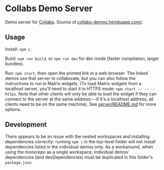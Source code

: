 # Collabs Demo Server

Demo server for [Collabs](https://collabs.readthedocs.io/). Source of [collabs-demos.herokuapp.com/](collabs-demos.herokuapp.com/).

## Usage

Install: `npm i`.

Build: `npm run build`, or `npm run dev` for dev mode (faster compilation, larger bundles).

Run: `npm start`, then open the printed link in a web browser. The linked demos use that server to collaborate, but you can also follow the instructions to run in Matrix widgets. (To load Matrix widgets from a localhost server, you'll need to start it in HTTPS mode: `npm start -- -- --https`. Note that other clients will only be able to load the widget if they can connect to the server at the same address---if it's a localhost address, all clients need to be on the same machine). See [server/README.md](server/README.md) for more options.

## Development

There appears to be an issue with the nested workspaces and installing dependencies correctly: running `npm i` in the top-level folder will not install dependencies listed in the individual demos only. As a workaround, when using the monorepo as a single workspace, individual demos' dependencies (and devDependencies) must be duplicated in this folder's `package.json`.
